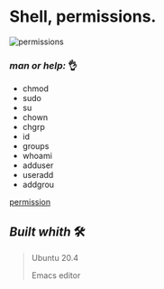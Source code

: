 # **Shell, permissions.**


![permissions](https://user-images.githubusercontent.com/85587286/160503628-d9841c86-358d-44f8-ac76-d58a6d326487.png)

### *_man or help:_* 👌

- chmod
- sudo
- su
- chown
- chgrp
- id
- groups
- whoami
- adduser
- useradd
- addgrou

 [permission](http://linuxcommand.org/lc3_lts0090.php)
 

## *_Built whith_* 🛠️


>Ubuntu 20.4
>
>Emacs editor
